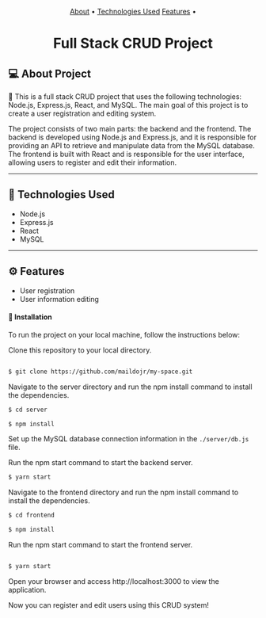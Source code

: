 <p align="center">
 <a href="#-about-project">About</a> •
 <a href="#-tecnologies-used">Technologies Used</a>
 <a href="#-features">Features</a> •
</p>

<h1 align="center">
    Full Stack CRUD Project
</h1>

## 💻 About Project

🚀 This is a full stack CRUD project that uses the following technologies: Node.js, Express.js, React, and MySQL. The main goal of this project is to create a user registration and editing system.

The project consists of two main parts: the backend and the frontend. The backend is developed using Node.js and Express.js, and it is responsible for providing an API to retrieve and manipulate data from the MySQL database. The frontend is built with React and is responsible for the user interface, allowing users to register and edit their information.

---

## 🔨 Technologies Used

- Node.js
- Express.js
- React
- MySQL

---

## ⚙️ Features

- User registration
- User information editing

#### 🧭 Installation

To run the project on your local machine, follow the instructions below:

Clone this repository to your local directory.

```bash

$ git clone https://github.com/maildojr/my-space.git

```

Navigate to the server directory and run the npm install command to install the dependencies.

```bash
$ cd server

$ npm install

```

Set up the MySQL database connection information in the `./server/db.js` file.

Run the npm start command to start the backend server.

```bash
$ yarn start

```

Navigate to the frontend directory and run the npm install command to install the dependencies.

```bash
$ cd frontend

$ npm install

```

Run the npm start command to start the frontend server.

```bash

$ yarn start

```

Open your browser and access http://localhost:3000 to view the application.

Now you can register and edit users using this CRUD system!